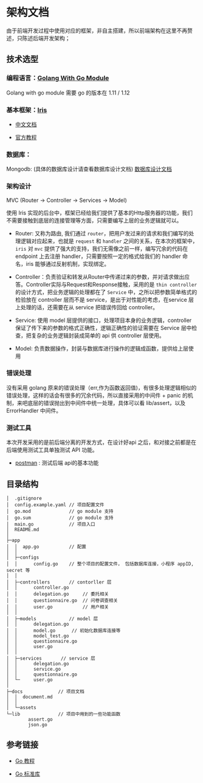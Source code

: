 # 架构文档

由于前端开发过程中使用对应的框架，非自主搭建，所以前端架构在这里不再赘述，只陈述后端开发架构；

## 技术选型

### 编程语言：[Golang With Go Module](https://golang.org/)

Golang with go module 需要 go 的版本在 1.11 / 1.12 

### 基本框架：[Iris](https://iris-go.com/)


- [中文文档](https://learnku.com/docs/iris-go/10)

- [官方教程](https://docs.iris-go.com/)


### 数据库：

Mongodb: (具体的数据库设计请查看数据库设计文档) [数据库设计文档](todo)

### 架构设计

MVC (Router -> Controller -> Services -> Model)



使用 Iris 实现的后台中，框架已经给我们提供了基本的Http服务器的功能，我们不需要接触到底层的连接管理等方面，只需要编写上层的业务逻辑就可以。

- Router: 又称为路由, 我们通过 `router`，把用户发过来的请求和我们编写的处理逻辑对应起来，也就是 `request` 和 `handler` 之间的关系，在本次的框架中，`iris` 对 `mvc` 提供了强大的支持，我们无需像之前一样，编写冗余的代码在 endpoint 上去注册 handler，只需要按照一定的格式给我们的 handler 命名，iris 能够通过反射机制，实现绑定。

- Controller：负责验证和转发从Router中传递过来的参数，并对请求做出应答。Controller实际与Request和Response接触，采用的是 `thin controller`的设计方式，把业务逻辑的处理都在了 `Service` 中，之所以把参数简单格式的检验放在 controller 层而不是 service，是出于对性能的考虑，在service 层上处理的话，还需要在从 service 把错误传回给 controller。

- Service: 使用 model 层提供的接口，处理项目本身的业务逻辑，controller 保证了传下来的参数的格式正确性，逻辑正确性的验证需要在 Service 层中检查，把复杂的业务逻辑封装成简单的 api 供 controller 层使用。

- Model: 负责数据操作，封装与数据库进行操作的逻辑成函数，提供给上层使用


### 错误处理

没有采用 golang 原来的错误处理（err,作为函数返回值)，有很多处理逻辑相似的错误处理，这样的话会有很多的冗余代码，所以直接采用的中间件 + panic 的机制，来吧底层的错误抛出到中间件中统一处理，具体可以看 lib/assert，以及 ErrorHandler 中间件。

### 测试工具

本次开发采用的是前后端分离的开发方式，在设计好api 之后，和对接之前都是在后端使用测试工具单独测试 API 功能。 

- [postman](https://www.getpostman.com/) : 测试后端 api的基本功能

## 目录结构

```
│  .gitignore
│  config.example.yaml // 项目配置文件  
│  go.mod              // go module 支持
│  go.sum              // go module 支持
│  main.go             // 项目入口 
│  README.md            
│                       
├─app                   
│  │  app.go           // 配置  
│  │                    
│  ├─configs            
│  │      config.go    // 整个项目的配置文件， 包括数据库连接，小程序 appID, secret 等  
│  │                    
│  ├─controllers       // contorller 层
│  │      controller.go
│  │      delegation.go     // 委托相关
│  │      questionnaire.go  // 问卷调查相关
│  │      user.go           // 用户相关
│  │
│  ├─models            // model 层
│  │      delegation.go 
│  │      model.go      // 初始化数据库连接等
│  │      model_test.go
│  │      questionnaire.go
│  │      user.go
│  │
│  ├─services       // service 层
│  │      delegation.go
│  │      service.go
│  │      questionnaire.go
│  └─     user.go       
│ 
├─docs             // 项目文档    
│  │  document.md       
│  │                    
│  └─assets            
└─lib              // 项目中用到的一些功能函数     
        assert.go       
        json.go
```
## 参考链接

- [Go 教程](https://go.wuhaolin.cn/)

- [Go 标准库](https://books.studygolang.com/The-Golang-Standard-Library-by-Example/)
